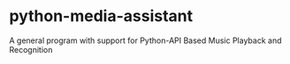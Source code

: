 # python-media-assistant
A general program with support for Python-API Based Music Playback and Recognition
